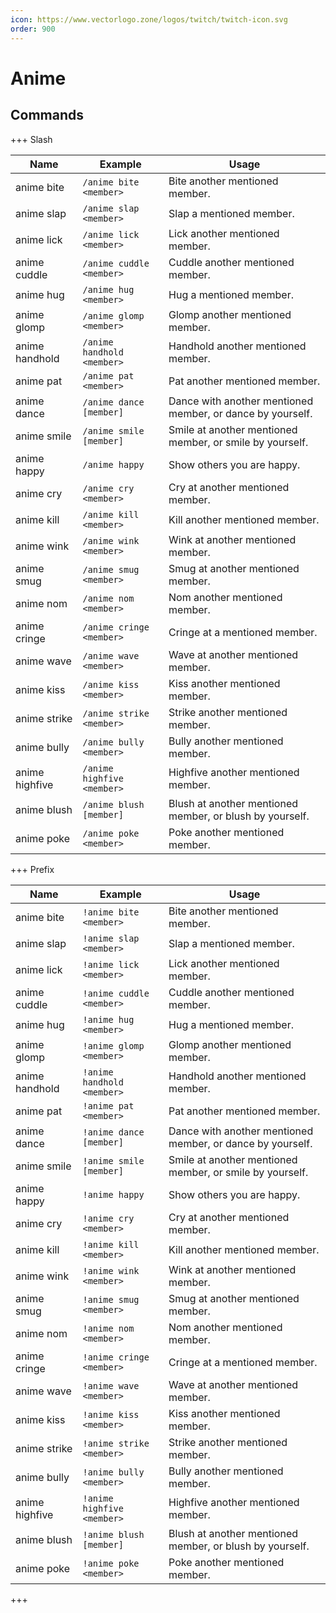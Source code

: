 ```yaml
---
icon: https://www.vectorlogo.zone/logos/twitch/twitch-icon.svg
order: 900
---
```

# Anime


## Commands

+++ Slash

| Name           | Example                    | Usage                                                      |
|----------------|----------------------------|------------------------------------------------------------|
| anime bite     | `/anime bite <member>`     | Bite another mentioned member.                             |
| anime slap     | `/anime slap <member>`     | Slap a mentioned member.                                   |
| anime lick     | `/anime lick <member>`     | Lick another mentioned member.                             | 
| anime cuddle   | `/anime cuddle <member>`   | Cuddle another mentioned member.                           |
| anime hug      | `/anime hug <member>`      | Hug a mentioned member.                                    |
| anime glomp    | `/anime glomp <member>`    | Glomp another mentioned member.                            |
| anime handhold | `/anime handhold <member>` | Handhold another mentioned member.                         |
| anime pat      | `/anime pat <member>`      | Pat another mentioned member.                              |
| anime dance    | `/anime dance [member]`    | Dance with another mentioned member, or dance by yourself. |
| anime smile    | `/anime smile [member]`    | Smile at another mentioned member, or smile by yourself.   |
| anime happy    | `/anime happy`             | Show others you are happy.                                 |
| anime cry      | `/anime cry <member>`      | Cry at another mentioned member.                           |
| anime kill     | `/anime kill <member>`     | Kill another mentioned member.                             |
| anime wink     | `/anime wink <member>`     | Wink at another mentioned member.                          |
| anime smug     | `/anime smug <member>`     | Smug at another mentioned member.                          |
| anime nom      | `/anime nom <member>`      | Nom another mentioned member.                              |
| anime cringe   | `/anime cringe <member>`   | Cringe at a mentioned member.                              |
| anime wave     | `/anime wave <member>`     | Wave at another mentioned member.                          |
| anime kiss     | `/anime kiss <member>`     | Kiss another mentioned member.                             |
| anime strike   | `/anime strike <member>`   | Strike another mentioned member.                           |
| anime bully    | `/anime bully <member>`    | Bully another mentioned member.                            |
| anime highfive | `/anime highfive <member>` | Highfive another mentioned member.                         |
| anime blush    | `/anime blush [member]`    | Blush at another mentioned member, or blush by yourself.   |
| anime poke     | `/anime poke <member>`     | Poke another mentioned member.                             |



+++ Prefix

| Name           | Example                    | Usage                                                      |
|----------------|----------------------------|------------------------------------------------------------|
| anime bite     | `!anime bite <member>`     | Bite another mentioned member.                             |
| anime slap     | `!anime slap <member>`     | Slap a mentioned member.                                   |
| anime lick     | `!anime lick <member>`     | Lick another mentioned member.                             | 
| anime cuddle   | `!anime cuddle <member>`   | Cuddle another mentioned member.                           |
| anime hug      | `!anime hug <member>`      | Hug a mentioned member.                                    |
| anime glomp    | `!anime glomp <member>`    | Glomp another mentioned member.                            |
| anime handhold | `!anime handhold <member>` | Handhold another mentioned member.                         |
| anime pat      | `!anime pat <member>`      | Pat another mentioned member.                              |
| anime dance    | `!anime dance [member]`    | Dance with another mentioned member, or dance by yourself. |
| anime smile    | `!anime smile [member]`    | Smile at another mentioned member, or smile by yourself.   |
| anime happy    | `!anime happy`             | Show others you are happy.                                 |
| anime cry      | `!anime cry <member>`      | Cry at another mentioned member.                           |
| anime kill     | `!anime kill <member>`     | Kill another mentioned member.                             |
| anime wink     | `!anime wink <member>`     | Wink at another mentioned member.                          |
| anime smug     | `!anime smug <member>`     | Smug at another mentioned member.                          |
| anime nom      | `!anime nom <member>`      | Nom another mentioned member.                              |
| anime cringe   | `!anime cringe <member>`   | Cringe at a mentioned member.                              |
| anime wave     | `!anime wave <member>`     | Wave at another mentioned member.                          |
| anime kiss     | `!anime kiss <member>`     | Kiss another mentioned member.                             |
| anime strike   | `!anime strike <member>`   | Strike another mentioned member.                           |
| anime bully    | `!anime bully <member>`    | Bully another mentioned member.                            |
| anime highfive | `!anime highfive <member>` | Highfive another mentioned member.                         |
| anime blush    | `!anime blush [member]`    | Blush at another mentioned member, or blush by yourself.   |
| anime poke     | `!anime poke <member>`     | Poke another mentioned member.                             |
+++